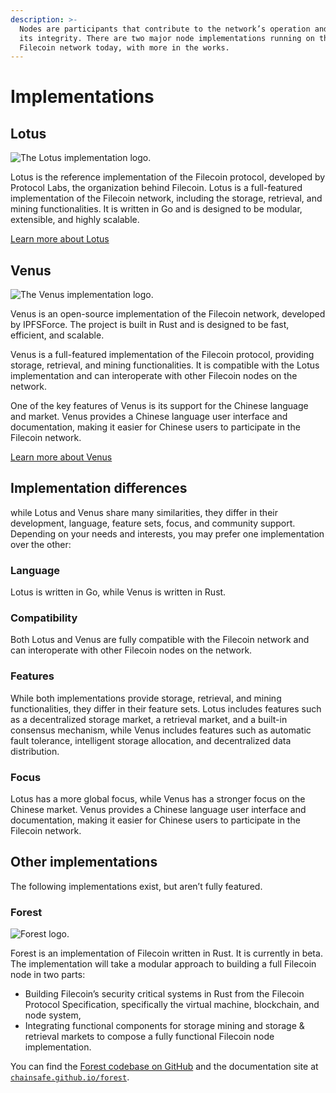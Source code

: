 ```yaml
---
description: >-
  Nodes are participants that contribute to the network’s operation and maintain
  its integrity. There are two major node implementations running on the
  Filecoin network today, with more in the works.
---
```


# Implementations

## Lotus

![The Lotus implementation logo.](https://docs.filecoin.io/nodes/implementations/overview/lotus-logo\_hu94e87517a6539b07b7a47f27cd289c82\_8394\_150x0\_resize\_q75\_h2\_box\_3.webp)

Lotus is the reference implementation of the Filecoin protocol, developed by Protocol Labs, the organization behind Filecoin. Lotus is a full-featured implementation of the Filecoin network, including the storage, retrieval, and mining functionalities. It is written in Go and is designed to be modular, extensible, and highly scalable.

[Learn more about Lotus](https://docs.filecoin.io/nodes/implementations/lotus/)

## Venus

![The Venus implementation logo.](https://docs.filecoin.io/nodes/implementations/overview/venus-logo\_hu39e623891ff184c93ed6ad5a1d61312e\_10430\_150x0\_resize\_q75\_h2\_box\_3.webp)

Venus is an open-source implementation of the Filecoin network, developed by IPFSForce. The project is built in Rust and is designed to be fast, efficient, and scalable.

Venus is a full-featured implementation of the Filecoin protocol, providing storage, retrieval, and mining functionalities. It is compatible with the Lotus implementation and can interoperate with other Filecoin nodes on the network.

One of the key features of Venus is its support for the Chinese language and market. Venus provides a Chinese language user interface and documentation, making it easier for Chinese users to participate in the Filecoin network.

[Learn more about Venus](https://docs.filecoin.io/nodes/implementations/venus/)

## Implementation differences

while Lotus and Venus share many similarities, they differ in their development, language, feature sets, focus, and community support. Depending on your needs and interests, you may prefer one implementation over the other:

### Language

Lotus is written in Go, while Venus is written in Rust.

### Compatibility

Both Lotus and Venus are fully compatible with the Filecoin network and can interoperate with other Filecoin nodes on the network.

### Features

While both implementations provide storage, retrieval, and mining functionalities, they differ in their feature sets. Lotus includes features such as a decentralized storage market, a retrieval market, and a built-in consensus mechanism, while Venus includes features such as automatic fault tolerance, intelligent storage allocation, and decentralized data distribution.

### Focus

Lotus has a more global focus, while Venus has a stronger focus on the Chinese market. Venus provides a Chinese language user interface and documentation, making it easier for Chinese users to participate in the Filecoin network.

## Other implementations

The following implementations exist, but aren’t fully featured.

### Forest

![Forest logo.](https://docs.filecoin.io/nodes/implementations/overview/forest-logo\_hu328798fb63b8913efa4ee5d19499fa75\_8567\_150x0\_resize\_q75\_h2\_box\_3.webp)

Forest is an implementation of Filecoin written in Rust. It is currently in beta. The implementation will take a modular approach to building a full Filecoin node in two parts:

* Building Filecoin’s security critical systems in Rust from the Filecoin Protocol Specification, specifically the virtual machine, blockchain, and node system,
* Integrating functional components for storage mining and storage & retrieval markets to compose a fully functional Filecoin node implementation.

You can find the [Forest codebase on GitHub](https://github.com/ChainSafe/forest) and the documentation site at [`chainsafe.github.io/forest`](https://chainsafe.github.io/forest/).
